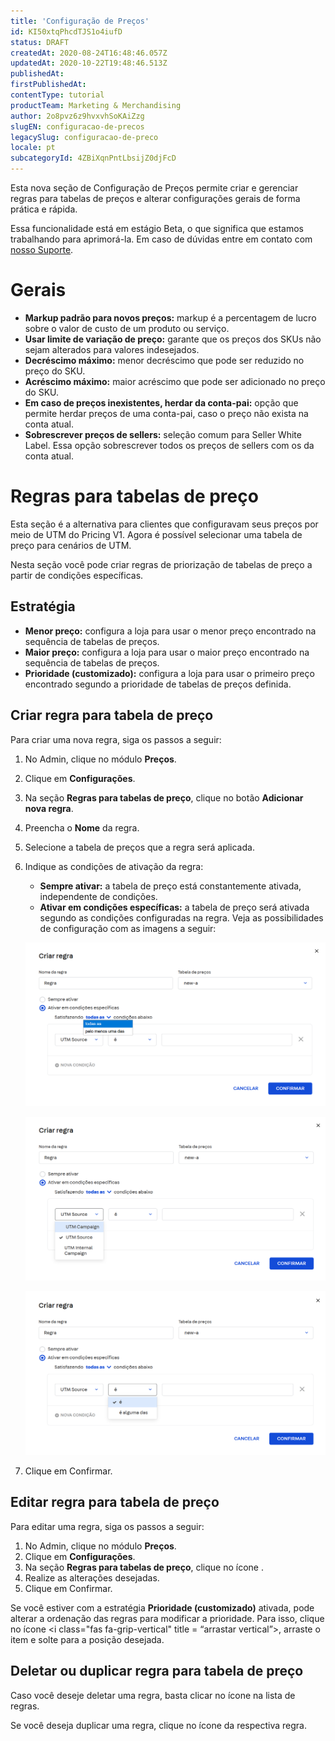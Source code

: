 ```yaml
---
title: 'Configuração de Preços'
id: KI50xtqPhcdTJS1o4iufD
status: DRAFT
createdAt: 2020-08-24T16:48:46.057Z
updatedAt: 2020-10-22T19:48:46.513Z
publishedAt: 
firstPublishedAt: 
contentType: tutorial
productTeam: Marketing & Merchandising
author: 2o8pvz6z9hvxvhSoKAiZzg
slugEN: configuracao-de-precos
legacySlug: configuracao-de-preco
locale: pt
subcategoryId: 4ZBiXqnPntLbsijZ0djFcD
---
```


Esta nova seção de Configuração de Preços permite criar e gerenciar regras para tabelas de preços e alterar configurações gerais de forma prática e rápida. 

Essa funcionalidade está em estágio Beta, o que significa que estamos trabalhando para aprimorá-la. Em caso de dúvidas entre em contato com [nosso Suporte](https://help-tickets.vtex.com/smartlink/sso/login/zendesk?brand_id=144968&locale_id=1&return_to=https%3A%2F%2Fsupport.vtex.com%2Fhc%2Fen-us%2Frequests&timestamp=1597160167).

# Gerais

- **Markup padrão para novos preços:** markup é a percentagem de lucro sobre o valor de custo de um produto ou serviço.
- **Usar limite de variação de preço:** garante que os preços dos SKUs não sejam alterados para valores indesejados. 
- **Decréscimo máximo:** menor decréscimo que pode ser reduzido no preço do SKU.
- **Acréscimo máximo:** maior acréscimo que pode ser adicionado no preço do SKU.
- **Em caso de preços inexistentes, herdar da conta-pai:** opção que permite herdar preços de uma conta-pai, caso o preço não exista na conta atual.
- **Sobrescrever preços de sellers:** seleção comum para Seller White Label. Essa opção sobrescrever todos os preços de sellers com os da conta atual.

# Regras para tabelas de preço

<div class = “alert alert-warning”>
<p>Esta seção é a alternativa para clientes que configuravam seus preços por meio de UTM do Pricing V1. Agora é possível selecionar uma tabela de preço para cenários de UTM.</p>
</div>

Nesta seção você pode criar regras de priorização de tabelas de preço a partir de condições específicas.

## Estratégia

- **Menor preço:** configura a loja para usar o menor preço encontrado na sequência de tabelas de preços.
- **Maior preço:** configura a loja para usar o maior preço encontrado na sequência de tabelas de preços.
- **Prioridade (customizado):** configura a loja para usar o primeiro preço encontrado segundo a prioridade de tabelas de preços definida.

## Criar regra para tabela de preço
Para criar uma nova regra, siga os passos a seguir:

1. No Admin, clique no módulo **Preços**.
2. Clique em **Configurações**.
3. Na seção **Regras para tabelas de preço**, clique no botão **Adicionar nova regra**.
4. Preencha o **Nome** da regra.
5. Selecione a tabela de preços que a regra será aplicada. 
6. Indique as condições de ativação da regra:
    - **Sempre ativar:** a tabela de preço está constantemente ativada, independente de condições.
    - **Ativar em condições específicas:** a tabela de preço será ativada segundo as condições configuradas na regra. Veja as possibilidades de configuração com as imagens a seguir:
    
    ![PT-regra-tabela-de-preco3](https://raw.githubusercontent.com/vtexdocs/help-center-content/refs/heads/main/docs/pt/tutorials/beta/configura%C3%A7%C3%B5es-de-pre%C3%A7o-beta/configuracao-de-preco_1.png)
    
    ![PT-regra-tabela-de-preco](https://raw.githubusercontent.com/vtexdocs/help-center-content/refs/heads/main/docs/pt/tutorials/beta/configura%C3%A7%C3%B5es-de-pre%C3%A7o-beta/configuracao-de-preco_2.png)
  
    ![PT-regra-tabela-de-preco2](https://raw.githubusercontent.com/vtexdocs/help-center-content/refs/heads/main/docs/pt/tutorials/beta/configura%C3%A7%C3%B5es-de-pre%C3%A7o-beta/configuracao-de-preco_3.png)
    
7. Clique em Confirmar.

## Editar regra para tabela de preço

Para editar uma regra, siga os passos a seguir:

1. No Admin, clique no módulo **Preços**.
2. Clique em **Configurações**.
3. Na seção **Regras para tabelas de preço**, clique no ícone <i class="fas fa-pen"></i>.
4. Realize as alterações desejadas.
5. Clique em Confirmar.

Se você estiver com a estratégia **Prioridade (customizado)** ativada, pode alterar a ordenação das regras para modificar a prioridade. Para isso, clique no ícone <i class="fas fa-grip-vertical" title = “arrastar vertical”></i>, arraste o item e solte para a posição desejada.

## Deletar ou duplicar regra para tabela de preço

Caso você deseje deletar uma regra, basta clicar no ícone <i class="far fa-trash-alt" title = “lixeira”></i> na lista de regras. 

Se você deseja duplicar uma regra, clique no ícone <i class="far fa-clone"></i> da respectiva regra.
    
    
    
